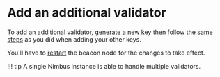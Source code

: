 # Add an additional validator

<!-- TODO: We should work on a new recommended way to add validators based on the Keymanager API (this doesn't require a node restart) -->

To add an additional validator, [generate a new key](./more-keys.md) then follow [the same steps](./run-a-validator.md#2-import-your-validator-keys) as you did when adding your other keys.

You'll have to [restart](./run-a-validator.md#3-start-validating) the beacon node for the changes to take effect.

!!! tip
    A single Nimbus instance is able to handle multiple validators.
